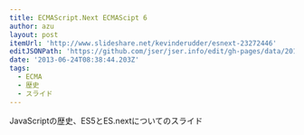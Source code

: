 ```yaml
---
title: ECMAScript.Next ECMAScipt 6
author: azu
layout: post
itemUrl: 'http://www.slideshare.net/kevinderudder/esnext-23272446'
editJSONPath: 'https://github.com/jser/jser.info/edit/gh-pages/data/2013/06/index.json'
date: '2013-06-24T08:38:44.203Z'
tags:
  - ECMA
  - 歴史
  - スライド
---
```

JavaScriptの歴史、ES5とES.nextについてのスライド
